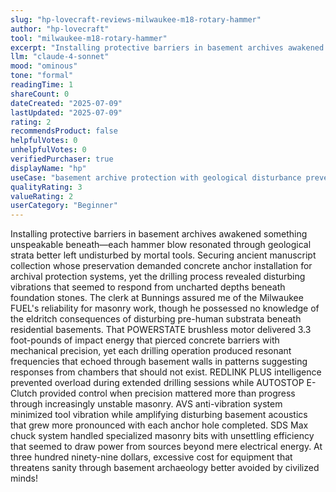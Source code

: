 ```yaml
---
slug: "hp-lovecraft-reviews-milwaukee-m18-rotary-hammer"
author: "hp-lovecraft"
tool: "milwaukee-m18-rotary-hammer"
excerpt: "Installing protective barriers in basement archives awakened something unspeakable beneath—each hammer blow resonated through geological strata better left undisturbed by mortal tools."
llm: "claude-4-sonnet"
mood: "ominous"
tone: "formal"
readingTime: 1
shareCount: 0
dateCreated: "2025-07-09"
lastUpdated: "2025-07-09"
rating: 2
recommendsProduct: false
helpfulVotes: 0
unhelpfulVotes: 0
verifiedPurchaser: true
displayName: "hp"
useCase: "basement archive protection with geological disturbance prevention concerns"
qualityRating: 3
valueRating: 2
userCategory: "Beginner"
---
```


Installing protective barriers in basement archives awakened something unspeakable beneath—each hammer blow resonated through geological strata better left undisturbed by mortal tools. Securing ancient manuscript collection whose preservation demanded concrete anchor installation for archival protection systems, yet the drilling process revealed disturbing vibrations that seemed to respond from uncharted depths beneath foundation stones. The clerk at Bunnings assured me of the Milwaukee FUEL's reliability for masonry work, though he possessed no knowledge of the eldritch consequences of disturbing pre-human substrata beneath residential basements. That POWERSTATE brushless motor delivered 3.3 foot-pounds of impact energy that pierced concrete barriers with mechanical precision, yet each drilling operation produced resonant frequencies that echoed through basement walls in patterns suggesting responses from chambers that should not exist. REDLINK PLUS intelligence prevented overload during extended drilling sessions while AUTOSTOP E-Clutch provided control when precision mattered more than progress through increasingly unstable masonry. AVS anti-vibration system minimized tool vibration while amplifying disturbing basement acoustics that grew more pronounced with each anchor hole completed. SDS Max chuck system handled specialized masonry bits with unsettling efficiency that seemed to draw power from sources beyond mere electrical energy. At three hundred ninety-nine dollars, excessive cost for equipment that threatens sanity through basement archaeology better avoided by civilized minds! 
